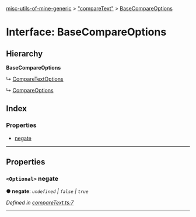 [misc-utils-of-mine-generic](../README.md) > ["compareText"](../modules/_comparetext_.md) > [BaseCompareOptions](../interfaces/_comparetext_.basecompareoptions.md)

# Interface: BaseCompareOptions

## Hierarchy

**BaseCompareOptions**

↳  [CompareTextOptions](_comparetext_.comparetextoptions.md)

↳  [CompareOptions](_comparetext_.compareoptions.md)

## Index

### Properties

* [negate](_comparetext_.basecompareoptions.md#negate)

---

## Properties

<a id="negate"></a>

### `<Optional>` negate

**● negate**: *`undefined` \| `false` \| `true`*

*Defined in [compareText.ts:7](https://github.com/cancerberoSgx/misc-utils-of-mine/blob/06942b5/misc-utils-of-mine-generic/src/compareText.ts#L7)*

___

